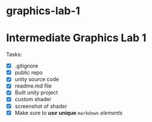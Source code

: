 # graphics-lab-1
 
# Intermediate Graphics Lab 1

Tasks:
- [X] .gitignore
- [X] public repo
- [X] unity source code
- [X] readme.md file
- [X] Built unity project
- [X] custom shader
- [X] screenshot of shader
- [X] Make sure to  ***use*** **unique** ```markdown``` *elements*
